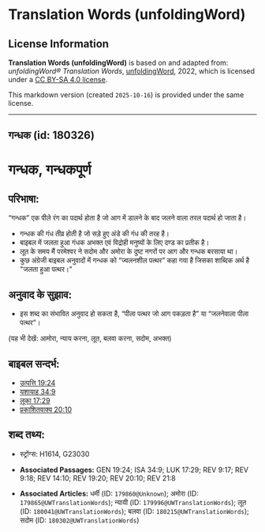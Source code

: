 # Translation Words (unfoldingWord)

## License Information

**Translation Words (unfoldingWord)** is based on and adapted from: _unfoldingWord® Translation Words_, [unfoldingWord](https://unfoldingword.org/utw), 2022, which is licensed under a [CC BY-SA 4.0 license](https://creativecommons.org/licenses/by-sa/4.0/legalcode.en).

This markdown version (created `2025-10-16`) is provided under the same license.



--------------------------------

## गन्धक (id: 180326)

गन्धक, गन्धकपूर्ण
=================

परिभाषा:
--------

“गन्धक” एक पीले रंग का पदार्थ होता है जो आग में डालने के बाद जलने वाला तरल पदार्थ हो जाता है।

* गन्धक की गंध तीव्र होती है जो सड़े हुए अंडे की गंध की तरह है।
* बाइबल में जलता हुआ गंधक अभक्त एवं विद्रोही मनुष्यों के लिए दण्ड का प्रतीक है।
* लूत के समय मैं परमेश्वर ने सदोम और अमोरा के दुष्ट नगरों पर आग और गन्धक बरसाया था।
* कुछ अंग्रेजी बाइबल अनुवादों में गन्धक को “ज्वलनशील पत्थर” कहा गया है जिसका शाब्दिक अर्थ है "जलता हुआ पत्थर।"

अनुवाद के सुझाव:
----------------

* इस शब्द का संभावित अनुवाद हो सकता है, “पीला पत्थर जो आग पकड़ता है” या “जलनेवाला पीला पत्थर”।

(यह भी देखें: आमोरा, न्याय करना, लूत, बलवा करना, सदोम, अभक्त)

बाइबल सन्दर्भ:
--------------

* [उत्पत्ति 19:24](https://ref.ly/Gen19:24)
* [यशायाह 34:9](https://ref.ly/Isa34:9)
* [लूका 17:29](https://ref.ly/Luke17:29)
* [प्रकाशितवाक्य 20:10](https://ref.ly/Rev20:10)

शब्द तथ्य:
----------

* स्ट्रोंग्स: H1614, G23030

* **Associated Passages:** GEN 19:24; ISA 34:9; LUK 17:29; REV 9:17; REV 9:18; REV 14:10; REV 19:20; REV 20:10; REV 21:8
* **Associated Articles:** धर्मी (ID: `179860@Unknown`); अमोरा (ID: `179865@UWTranslationWords`); न्यायी (ID: `179996@UWTranslationWords`); लूत (ID: `180041@UWTranslationWords`); बलवा  (ID: `180215@UWTranslationWords`); सदोम (ID: `180302@UWTranslationWords`)

